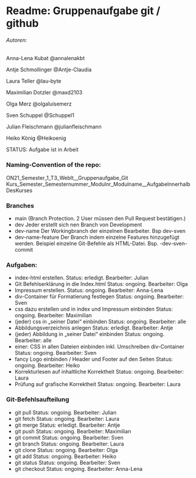 # Readme: Gruppenaufgabe git / github

###### Autoren:

Anna-Lena Kubat
@annalenakbt

Antje Schmollinger
@Antje-Claudia

Laura Teller
@lau-byte

Maximilian Dotzler
@maxd2103

Olga Merz
@olgaluisemerz

Sven Schuppel
@Schuppel1

Julian Fleischmann
@julianfleischmann

Heiko König
@Heikoenig

STATUS: Aufgabe ist in Arbeit

### Naming-Convention of the repo:
ON21_Semester_1_T3_WebIt__Gruppenaufgabe_Git
Kurs_Semester_Semesternummer_Modulnr_Modulname__AufgabeInnerhalbDesKurses

### Branches
- main (Branch Protection. 2 User müssen den Pull Request bestätigen.)
- dev 				Jeder erstellt sich nen Branch von Development
- dev-name 			Der Workingbranch der einzelnen Bearbeiter. Bsp dev-sven
- dev-name-feature 	Der Branch indem einzelne Features hinzugefügt werden. Beispiel einzelne Git-Befehle als HTML-Datei. Bsp. -dev-sven-commit

### Aufgaben: 
- index-html erstellen.  												Status: erledigt. 	Bearbeiter: Julian
- Git Befehlserklärung in die Index.html 								Status: ongoing. 	Bearbeiter: Olga
- Impressum erstellen. 													Status: ongoing. 	Bearbeiter: Anna-Lena
- div-Container für Formatierung festlegen								Status: ongoing. 	Bearbeiter: Sven
- css dazu erstellen und in index und Impressum einbinden				Status: ongoing. 	Bearbeiter: Maximilian
- (jeder) css in „seiner Datei“ einbinden								Status: ongoing. 	Bearbeiter: alle
- Abbildungsverzeichnis anlegen											Status: erledigt. 	Bearbeiter: Antje
- (jeder) Abbildung in „seiner Datei“ einbinden							Status: ongoing. 	Bearbeiter: alle
- einer: CSS in allen Dateien einbinden inkl. Umschreiben div-Container	Status: ongoing. 	Bearbeiter: Sven
- fancy Logo einbinden / Header und Footer auf den Seiten				Status: ongoing. 	Bearbeiter: Heiko
- Korrekturlesen auf inhaltliche Korrektheit 							Status: ongoing. 	Bearbeiter: Laura
- Prüfung auf grafische Korrektheit										Status: ongoing. 	Bearbeiter: Laura

### Git-Befehlsaufteilung
- git pull 				Status: ongoing. 	Bearbeiter: Julian
- git fetch				Status: ongoing. 	Bearbeiter: Laura
- git merge				Status: erledigt. 	Bearbeiter: Antje
- git push				Status: ongoing. 	Bearbeiter: Maximilian
- git commit			Status: ongoing. 	Bearbeiter: Sven
- git branch			Status: ongoing. 	Bearbeiter: Laura
- git clone				Status: ongoing. 	Bearbeiter: Olga
- git add				Status: ongoing. 	Bearbeiter: Heiko
- git status			Status: ongoing. 	Bearbeiter: Sven
- git checkout			Status: ongoing. 	Bearbeiter: Anna-Lena
